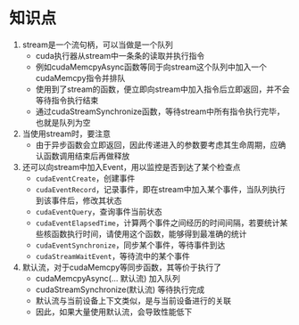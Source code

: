 # 知识点
1. stream是一个流句柄，可以当做是一个队列
    - cuda执行器从stream中一条条的读取并执行指令
    - 例如cudaMemcpyAsync函数等同于向stream这个队列中加入一个cudaMemcpy指令并排队
    - 使用到了stream的函数，便立即向stream中加入指令后立即返回，并不会等待指令执行结束
    - 通过cudaStreamSynchronize函数，等待stream中所有指令执行完毕，也就是队列为空
2. 当使用stream时，要注意
    - 由于异步函数会立即返回，因此传递进入的参数要考虑其生命周期，应确认函数调用结束后再做释放
3. 还可以向stream中加入Event，用以监控是否到达了某个检查点
    - `cudaEventCreate`，创建事件
    - `cudaEventRecord`，记录事件，即在stream中加入某个事件，当队列执行到该事件后，修改其状态
    - `cudaEventQuery`，查询事件当前状态
    - `cudaEventElapsedTime`，计算两个事件之间经历的时间间隔，若要统计某些核函数执行时间，请使用这个函数，能够得到最准确的统计
    - `cudaEventSynchronize`，同步某个事件，等待事件到达
    - `cudaStreamWaitEvent`，等待流中的某个事件
4. 默认流，对于cudaMemcpy等同步函数，其等价于执行了
    - cudaMemcpyAsync(... 默认流)   加入队列
    - cudaStreamSynchronize(默认流) 等待执行完成
    - 默认流与当前设备上下文类似，是与当前设备进行的关联
    - 因此，如果大量使用默认流，会导致性能低下